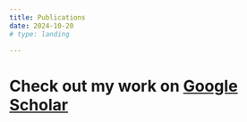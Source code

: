 ```yaml
---
title: Publications
date: 2024-10-20
# type: landing

---
```


  # Check out my work on [Google Scholar](https://scholar.google.com/citations?user=RhThiI8AAAAJ&hl=en)
